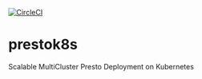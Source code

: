 
[![CircleCI](https://circleci.com/gh/shivarajugowda/presto_docker.svg?style=svg)](https://circleci.com/gh/shivarajugowda/presto_k8s)

# prestok8s
Scalable MultiCluster Presto Deployment on Kubernetes
